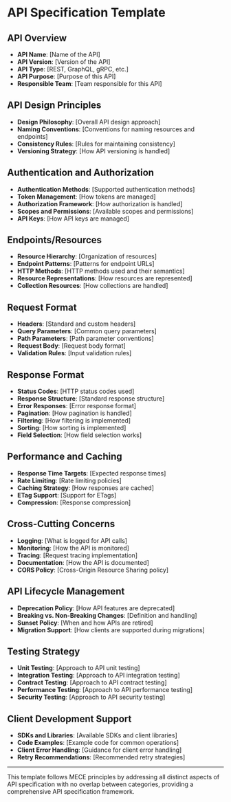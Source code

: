 # API Specification Template

## API Overview
- **API Name**: [Name of the API]
- **API Version**: [Version of the API]
- **API Type**: [REST, GraphQL, gRPC, etc.]
- **API Purpose**: [Purpose of this API]
- **Responsible Team**: [Team responsible for this API]

## API Design Principles
- **Design Philosophy**: [Overall API design approach]
- **Naming Conventions**: [Conventions for naming resources and endpoints]
- **Consistency Rules**: [Rules for maintaining consistency]
- **Versioning Strategy**: [How API versioning is handled]

## Authentication and Authorization
- **Authentication Methods**: [Supported authentication methods]
- **Token Management**: [How tokens are managed]
- **Authorization Framework**: [How authorization is handled]
- **Scopes and Permissions**: [Available scopes and permissions]
- **API Keys**: [How API keys are managed]

## Endpoints/Resources
- **Resource Hierarchy**: [Organization of resources]
- **Endpoint Patterns**: [Patterns for endpoint URLs]
- **HTTP Methods**: [HTTP methods used and their semantics]
- **Resource Representations**: [How resources are represented]
- **Collection Resources**: [How collections are handled]

## Request Format
- **Headers**: [Standard and custom headers]
- **Query Parameters**: [Common query parameters]
- **Path Parameters**: [Path parameter conventions]
- **Request Body**: [Request body format]
- **Validation Rules**: [Input validation rules]

## Response Format
- **Status Codes**: [HTTP status codes used]
- **Response Structure**: [Standard response structure]
- **Error Responses**: [Error response format]
- **Pagination**: [How pagination is handled]
- **Filtering**: [How filtering is implemented]
- **Sorting**: [How sorting is implemented]
- **Field Selection**: [How field selection works]

## Performance and Caching
- **Response Time Targets**: [Expected response times]
- **Rate Limiting**: [Rate limiting policies]
- **Caching Strategy**: [How responses are cached]
- **ETag Support**: [Support for ETags]
- **Compression**: [Response compression]

## Cross-Cutting Concerns
- **Logging**: [What is logged for API calls]
- **Monitoring**: [How the API is monitored]
- **Tracing**: [Request tracing implementation]
- **Documentation**: [How the API is documented]
- **CORS Policy**: [Cross-Origin Resource Sharing policy]

## API Lifecycle Management
- **Deprecation Policy**: [How API features are deprecated]
- **Breaking vs. Non-Breaking Changes**: [Definition and handling]
- **Sunset Policy**: [When and how APIs are retired]
- **Migration Support**: [How clients are supported during migrations]

## Testing Strategy
- **Unit Testing**: [Approach to API unit testing]
- **Integration Testing**: [Approach to API integration testing]
- **Contract Testing**: [Approach to API contract testing]
- **Performance Testing**: [Approach to API performance testing]
- **Security Testing**: [Approach to API security testing]

## Client Development Support
- **SDKs and Libraries**: [Available SDKs and client libraries]
- **Code Examples**: [Example code for common operations]
- **Client Error Handling**: [Guidance for client error handling]
- **Retry Recommendations**: [Recommended retry strategies]

---

This template follows MECE principles by addressing all distinct aspects of API specification with no overlap between categories, providing a comprehensive API specification framework. 